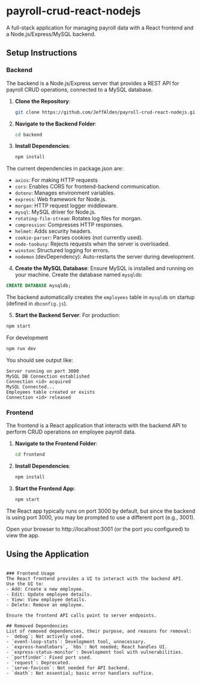 
# payroll-crud-react-nodejs

A full-stack application for managing payroll data with a React frontend and a Node.js/Express/MySQL backend.

## Setup Instructions

### Backend
The backend is a Node.js/Express server that provides a REST API for payroll CRUD operations, connected to a MySQL database.

1. **Clone the Repository**:
   ```bash
   git clone https://github.com/JeffAlden/payroll-crud-react-nodejs.git
   ```

2. **Navigate to the Backend Folder**:
   ```bash
   cd backend
   ```

3. **Install Dependencies**:
   ```bash
   npm install
   ```

The current dependencies in package.json are:
- `axios`: For making HTTP requests 
- `cors`: Enables CORS for frontend-backend communication.
- `dotenv`: Manages environment variables.
- `express`: Web framework for Node.js.
- `morgan`: HTTP request logger middleware.
- `mysql`: MySQL driver for Node.js.
- `rotating-file-stream`: Rotates log files for morgan.
- `compression`: Compresses HTTP responses.
- `helmet`: Adds security headers.
- `cookie-parser`: Parses cookies (not currently used).
- `node-toobusy`: Rejects requests when the server is overloaded.
- `winston`: Structured logging for errors.
- `nodemon` (devDependency): Auto-restarts the server during development.

4. **Create the MySQL Database**:
Ensure MySQL is installed and running on your machine.
Create the database named `mysqldb`:
```sql
CREATE DATABASE mysqldb;
```
The backend automatically creates the `employees` table in `mysqldb` on startup (defined in `dbconfig.js`).

5. **Start the Backend Server**:
For production:
```bash
npm start
```
For development 
```bash
npm run dev
```

You should see output like:
```
Server running on port 3000
MySQL DB Connection established
Connection <id> acquired
MySQL Connected...
Employees table created or exists
Connection <id> released
```

### Frontend
The frontend is a React application that interacts with the backend API to perform CRUD operations on employee payroll data.

1. **Navigate to the Frontend Folder**:
   ```bash
   cd frontend
   ```

2. **Install Dependencies**:
   ```bash
   npm install
   ```

3. **Start the Frontend App**:
   ```bash
   npm start
   ```

The React app typically runs on port 3000 by default, but since the backend is using port 3000, you may be prompted to use a different port (e.g., 3001). 

Open your browser to http://localhost:3001 (or the port you configured) to view the app.

## Using the Application

  ```

### Frontend Usage
The React frontend provides a UI to interact with the backend API.
Use the UI to:
- Add: Create a new employee.
- Edit: Update employee details.
- View: View employee details.
- Delete: Remove an employee.

Ensure the frontend API calls point to server endpoints.

## Removed Dependencies
List of removed dependencies, their purpose, and reasons for removal:
- `debug`: Not actively used.
- `event-loop-stats`: Development tool, unnecessary.
- `express-handlebars`, `hbs`: Not needed; React handles UI.
- `express-status-monitor`: Development tool with vulnerabilities.
- `portfinder`: Fixed port used.
- `request`: Deprecated.
- `serve-favicon`: Not needed for API backend.
- `death`: Not essential; basic error handlers suffice.

